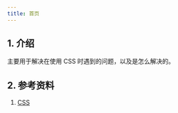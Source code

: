 ```yaml
---
title: 首页
---
```


## 1. 介绍

主要用于解决在使用 CSS 时遇到的问题，以及是怎么解决的。


## 2. 参考资料

1. [CSS](https://developer.mozilla.org/zh-CN/docs/Learn/CSS)